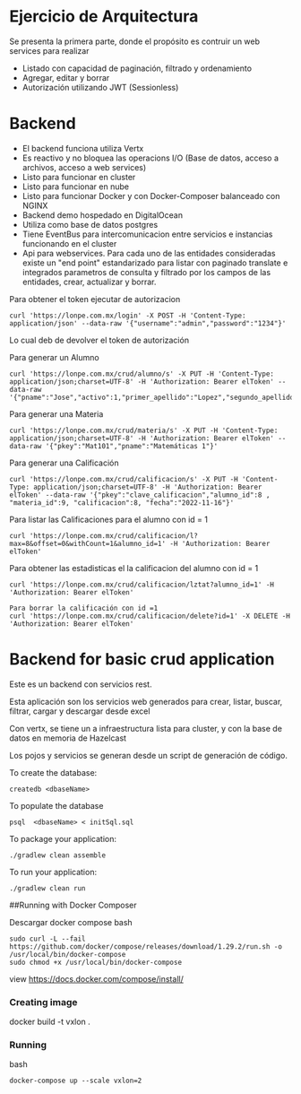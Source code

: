 

# Ejercicio de Arquitectura
Se presenta la primera parte, donde el propósito es contruir un web services para realizar

- Listado con capacidad de paginación, filtrado y ordenamiento
- Agregar, editar y borrar
- Autorización utilizando JWT (Sessionless)

# Backend

- El backend funciona utiliza Vertx
- Es reactivo y no bloquea las operacions I/O (Base de datos, acceso a archivos, acceso a web services)
- Listo para funcionar en cluster
 - Listo para funcionar en nube
 - Listo para funcionar Docker y con Docker-Composer balanceado con NGINX
 - Backend demo hospedado en DigitalOcean
 - Utiliza como base de datos postgres
 - Tiene EventBus para intercomunicacion entre servicios e instancias funcionando en el cluster
 - Api para webservices. Para cada uno de las entidades consideradas existe un "end point" estandarizado para listar con paginado translate e integrados parametros de consulta y filtrado por los campos de las entidades, crear, actualizar y borrar.


Para obtener el token ejecutar de autorizacion 
```
curl 'https://lonpe.com.mx/login' -X POST -H 'Content-Type: application/json' --data-raw '{"username":"admin","password":"1234"}'

```
Lo cual deb de devolver el token de autorización

Para generar un Alumno

```
curl 'https://lonpe.com.mx/crud/alumno/s' -X PUT -H 'Content-Type: application/json;charset=UTF-8' -H 'Authorization: Bearer elToken' --data-raw '{"pname":"Jose","activo":1,"primer_apellido":"Lopez","segundo_apellido":"Peres","pkey":"clavedeJose"}'

```

Para generar una Materia

```
curl 'https://lonpe.com.mx/crud/materia/s' -X PUT -H 'Content-Type: application/json;charset=UTF-8' -H 'Authorization: Bearer elToken' --data-raw '{"pkey":"Mat101","pname":"Matemáticas 1"}'

```

Para generar una Calificación

```
curl 'https://lonpe.com.mx/crud/calificacion/s' -X PUT -H 'Content-Type: application/json;charset=UTF-8' -H 'Authorization: Bearer elToken' --data-raw '{"pkey":"clave_calificacion","alumno_id":8 , "materia_id":9, "calificacion":8, "fecha":"2022-11-16"}'

```

Para listar las Calificaciones para el alumno con id = 1
```
curl 'https://lonpe.com.mx/crud/calificacion/l?max=8&offset=0&withCount=1&alumno_id=1' -H 'Authorization: Bearer elToken'
```

Para obtener las estadisticas el la calificacion del alumno con id = 1
```
curl 'https://lonpe.com.mx/crud/calificacion/lztat?alumno_id=1' -H 'Authorization: Bearer elToken'
```
```
Para borrar la calificación con id =1
curl 'https://lonpe.com.mx/crud/calificacion/delete?id=1' -X DELETE -H 'Authorization: Bearer elToken' 
```




# Backend for basic crud application


Este es un backend con servicios rest. 

Esta aplicación son los servicios web generados para crear, listar, buscar, filtrar, cargar y descargar desde excel 
 

Con vertx, se tiene un a infraestructura lista para cluster, y con la base de datos en memoria
de Hazelcast

Los pojos y servicios se generan desde un script de generación de código.

To create the database:
```
createdb <dbaseName>
```

To populate the database
```
psql  <dbaseName> < initSql.sql
```

To package your application:
```
./gradlew clean assemble
```

To run your application:
```
./gradlew clean run
```

##Running with Docker Composer

Descargar docker compose
bash 
```
sudo curl -L --fail https://github.com/docker/compose/releases/download/1.29.2/run.sh -o /usr/local/bin/docker-compose
sudo chmod +x /usr/local/bin/docker-compose
```
view https://docs.docker.com/compose/install/


### Creating image
docker build -t vxlon .

### Running 

bash 
```
docker-compose up --scale vxlon=2

```
